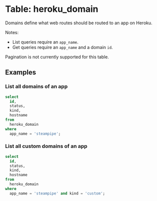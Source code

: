 # Table: heroku_domain

Domains define what web routes should be routed to an app on Heroku.

Notes:
* List queries require an `app_name`.
* Get queries require an `app_name` and a domain `id`.

Pagination is not currently supported for this table.

## Examples

### List all domains of an app

```sql
select
  id,
  status,
  kind,
  hostname
from
  heroku_domain
where
  app_name = 'steampipe';
```

### List all custom domains of an app

```sql
select
  id,
  status,
  kind,
  hostname
from
  heroku_domain
where
  app_name = 'steampipe' and kind = 'custom';
```
